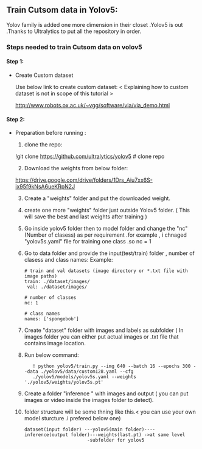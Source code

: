 ## Train Cutsom data in Yolov5:

Yolov family is added one more dimension in their closet .Yolov5 is out .Thanks to Ultralytics to put all the repository in order.

### Steps needed to train Cutsom data on volov5

#### Step 1:
- Create Custom dataset

   Use below link to create custom dataset: < Explaining how to custom dataset is not in scope of this tutorial >
 
   http://www.robots.ox.ac.uk/~vgg/software/via/via_demo.html
   
#### Step 2:
 
- Preparation before running :

  1. clone the repo:
  
   !git clone https://github.com/ultralytics/yolov5  # clone repo
  
  2. Download the weights from below folder:
  
   https://drive.google.com/drive/folders/1Drs_Aiu7xx6S-ix95f9kNsA6ueKRpN2J
   
  3. Create a "weights" folder and put the downloaded weight.
  
  4. create one more "weights" folder just outside Yolov5 folder. ( This will save the best and last weights after training )
  
  5. Go inside yolov5 folder then to model folder and change the "nc"(Number of clasess) as per requirement .for example , i chnaged         "yolov5s.yaml" file for training one class .so nc = 1
  
  6. Go to data folder and provide the input(test/train) folder , number of clasess and class names: Example:
  
         # train and val datasets (image directory or *.txt file with image paths)
         train: ./dataset/images/
          val: ./dataset/images/

         # number of classes
         nc: 1

         # class names
         names: ['spongebob']
         
   7. Create "dataset" folder with images and labels as subfolder ( In images folder you can either put actual images or .txt file that        contains image location.  
   
   8. Run below command:
   
             ! python yolov5/train.py --img 640 --batch 16 --epochs 300 --data ./yolov5/data/custom128.yaml --cfg  
             ./yolov5/models/yolov5s.yaml --weights './yolov5/weights/yolov5s.pt'       
         
   8. Create a folder "inference " with images and output ( you can put images or video inside the images folder to detect).
   
   9. folder structure will be some thning like this.< you can use your own model sturcture .i prefered below one)  
   
          dataset(input folder) ---yolov5(main folder)----inference(output folder)---weights(last.pt) ->at same level
                                 -subfolder for yolov5
    

 
 
